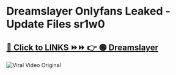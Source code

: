 
 # Dreamslayer Onlyfans Leaked - Update Files sr1w0

## <h2><a href="https://clipsfans.com/Dreamslayer&ref=git">🔗 Click to LINKS ⏩⏩ 👉 🟢 Dreamslayer </a></h2>

<a href="https://clipsfans.com/Dreamslayer&ref=git" rel="nofollow" data-target="animated-image.originalLink"><img src="https://i.ibb.co.com/xMMVF88/686577567.gif" alt="Viral Video Original" style="max-width: 100%; display: inline-block;" data-target="animated-image.originalImage"></a>


